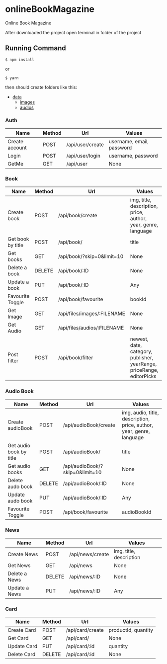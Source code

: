 # onlineBookMagazine
Online Book Magazine

After downloaded the project open terminal in folder of the project

## Running Command
```
$ npm install
```
or
```
$ yarn
```
then should create folders like this:

  - [data](#data)
    - [images](#images)
    - [audios](#audios)

### Auth

Name | Method | Url | Values |
--- | --- | --- | --- |
Create account | POST | /api/user/create | username, email, password |
Login | POST | /api/user/login | username, password |
GetMe | GET | /api/user | None |

### Book

Name | Method | Url | Values |
--- | --- | --- | --- |
Create book | POST | /api/book/create | img, title, description, price, author, year, genre, language |
Get book by title | POST | /api/book/ | title |
Get books | GET | /api/book/?skip=0&limit=10 | None |
Delete a book | DELETE | /api/book/:ID | None |
Update a book | PUT | /api/book/:ID | Any |
Favourite Toggle | POST | /api/book/favourite | bookId |
Get Image | GET | /api/files/images/:FILENAME | None |
Get Audio | GET | /api/files/audios/:FILENAME | None |
Post filter | POST | /api/book/filter | newest, date, category, publisher, yearRange, priceRange, editorPicks |

### Audio Book

Name | Method | Url | Values |
--- | --- | --- | --- |
Create audioBook | POST | /api/audioBook/create | img, audio, title, description, price, author, year, genre, language |
Get audio book by title | POST | /api/audioBook/ | title |
Get audio books | GET | /api/audioBook/?skip=0&limit=10 | None |
Delete audo book | DELETE | /api/audioBook/:ID | None |
Update audo book | PUT | /api/audioBook/:ID | Any |
Favourite Toggle | POST | /api/book/favourite | audioBookId |

### News

Name | Method | Url | Values |
--- | --- | --- | --- |
Create News | POST | /api/news/create | img, title, description |
Get News | GET | /api/news | None |
Delete a News | DELETE | /api/news/:ID | None |
Update a News | PUT | /api/news/:ID | Any |

### Card
Name | Method | Url | Values |
--- | --- | --- | --- |
Create Card | POST | /api/card/create | productId, quantity |
Get Card | GET | /api/card/ | None |
Update Card | PUT | /api/card/:id | quantity |
Delete Card | DELETE | /api/card/:id | None |
